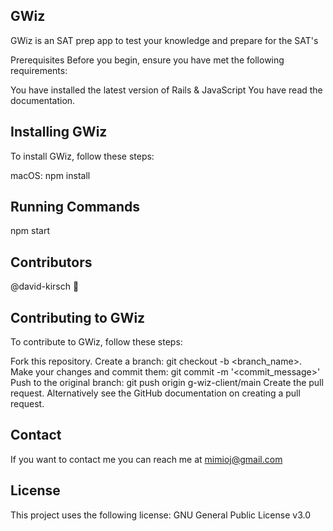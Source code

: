 ## GWiz
GWiz is an SAT prep app to test your knowledge and prepare for the SAT's

Prerequisites Before you begin, ensure you have met the following requirements:

You have installed the latest version of Rails & JavaScript You have read the documentation.

## Installing GWiz
To install GWiz, follow these steps:

macOS: npm install

## Running Commands
npm start

## Contributors
@david-kirsch  🐛

## Contributing to GWiz
To contribute to GWiz, follow these steps:

Fork this repository. Create a branch: git checkout -b <branch_name>. Make your changes and commit them: git commit -m '<commit_message>' Push to the original branch: git push origin g-wiz-client/main Create the pull request. Alternatively see the GitHub documentation on creating a pull request.

## Contact
If you want to contact me you can reach me at mimioj@gmail.com

## License
This project uses the following license: GNU General Public License v3.0
